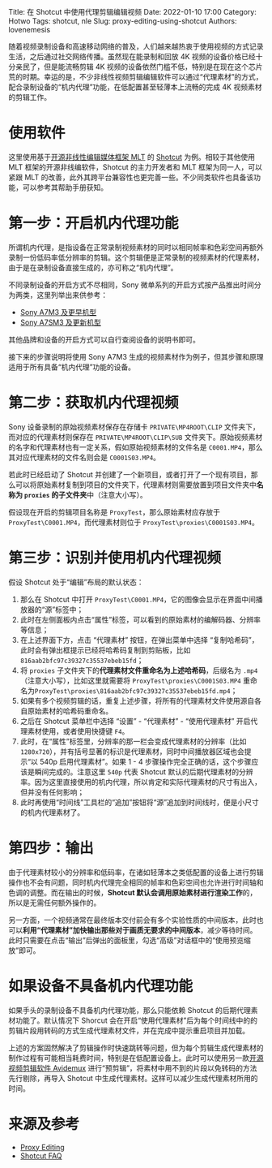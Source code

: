 Title: 在 Shotcut 中使用代理剪辑编辑视频
Date: 2022-01-10 17:00
Category: Hotwo
Tags: shotcut, nle
Slug: proxy-editing-using-shotcut
Authors: lovenemesis

随着视频录制设备和高速移动网络的普及，人们越来越热衷于使用视频的方式记录生活，之后通过社交网络传播。虽然现在能录制和回放 4K 视频的设备价格已经十分亲民了，但是能流畅剪辑 4K 视频的设备依然门槛不低，特别是在现在这个芯片荒的时期。幸运的是，不少非线性视频剪辑编辑软件可以通过“代理素材”的方式，配合录制设备的“机内代理”功能，在低配置甚至轻薄本上流畅的完成 4K 视频素材的剪辑工作。

<!-- PELICAN_END_SUMMARY -->

# 使用软件 #

这里使用基于[开源非线性编辑媒体框架 MLT](https://www.mltframework.org/) 的 [Shotcut](https://www.shotcut.org/) 为例。相较于其他使用 MLT 框架的开源非线编软件，Shotcut 的主力开发者和 MLT 框架为同一人，可以紧跟 MLT 的改善，此外其跨平台兼容性也更完善一些。不少同类软件也具备该功能，可以参考其帮助手册获知。

# 第一步：开启机内代理功能 #

所谓机内代理，是指设备在正常录制视频素材的同时以相同帧率和色彩空间再额外录制一份低码率低分辨率的剪辑。这个剪辑便是正常录制的视频素材的代理素材，由于是在录制设备直接生成的，亦可称之“机内代理”。

不同录制设备的开启方式不尽相同，Sony 微单系列的开启方式按产品推出时间分为两类，这里列举出来供参考：

* [Sony A7M3 及更早机型](https://helpguide.sony.net/ilc/1720/v1/zh-cn/contents/TP0001667532.html)
* [Sony A7SM3 及更新机型](https://helpguide.sony.net/ilc/2010/v1/zh-cn/contents/TP0003226532.html)

其他品牌和设备的开启方式可以自行查阅设备的说明书即可。

接下来的步骤说明将使用 Sony A7M3 生成的视频素材作为例子，但其步骤和原理适用于所有具备“机内代理”功能的设备。

# 第二步：获取机内代理视频 #

Sony 设备录制的原始视频素材保存在存储卡 `PRIVATE\MP4ROOT\CLIP` 文件夹下，而对应的代理素材则保存在 `PRIVATE\MP4ROOT\CLIP\SUB` 文件夹下。原始视频素材的名字和代理素材也有一定关系，假如原始视频素材的文件名是 `C0001.MP4`，那么其对应代理素材的文件名则会是 `C0001S03.MP4`。

若此时已经启动了 Shotcut 并创建了一个新项目，或者打开了一个现有项目，那么可以将原始素材复制到项目的文件夹下，代理素材则需要放置到项目文件夹中**名称为 `proxies` 的子文件夹**中（注意大小写）。

假设现在开启的剪辑项目名称是 `ProxyTest`，那么原始素材应存放于 `ProxyTest\C0001.MP4`，而代理素材则位于 `ProxyTest\proxies\C0001S03.MP4`。

# 第三步：识别并使用机内代理视频 #

假设 Shotcut 处于“编辑”布局的默认状态：

1. 那么在 Shotcut 中打开 `ProxyTest\C0001.MP4`，它的图像会显示在界面中间播放器的“源”标签中；
2. 此时在左侧面板内点击“属性”标签，可以看到的原始素材的编解码器、分辨率等信息；
3. 在上述界面下方，点击 “代理素材” 按钮，在弹出菜单中选择 “复制哈希码”，此时会有弹出框提示已经将哈希码复制到剪贴板，比如 `816aab2bfc97c39327c35537ebeb15fd`；
4. 将 `proxies` 子文件夹下的**代理素材文件重命名为上述哈希码**，后缀名为 `.mp4`（注意大小写），比如这里就需要将 `ProxyTest\proxies\C0001S03.MP4` 重命名为`ProxyTest\proxies\816aab2bfc97c39327c35537ebeb15fd.mp4`；
5. 如果有多个视频剪辑的话，重复上述步骤，将所有的代理素材文件使用源自各自原始素材的哈希码重命名。
6. 之后在 Shotcut 菜单栏中选择 “设置” - “代理素材” - “使用代理素材” 开启代理素材使用，或者使用快捷键 `F4`。
7. 此时，在“属性”标签里，分辨率的那一栏会变成代理素材的分辨率（比如 `1280x720`），并有括号显著的标识是代理素材，同时中间播放器区域也会提示“以 540p 启用代理素材”。如果 1 - 4 步骤操作完全正确的话，这个步骤应该是瞬间完成的。注意这里 `540p` 代表 Shotcut 默认的后期代理素材的分辨率。因为这里直接使用的机内代理，所以肯定和实际代理素材的尺寸有出入，但并没有任何影响；
8. 此时再使用“时间线”工具栏的“追加”按钮将“源”追加到时间线时，便是小尺寸的机内代理素材了。

# 第四步：输出 #

由于代理素材较小的分辨率和低码率，在诸如轻薄本之类低配置的设备上进行剪辑操作也不会有问题，同时机内代理完全相同的帧率和色彩空间也允许进行时间轴和色调的调整。而在输出的时候，**Shotcut 默认会调用原始素材进行渲染工作**的，所以是无需任何额外操作的。

另一方面，一个视频通常在最终版本交付前会有多个实验性质的中间版本，此时也可以**利用“代理素材”加快输出那些对于画质无要求的中间版本**，减少等待时间。此时只需要在点击“输出”后弹出的面板里，勾选“高级”对话框中的“使用预览缩放”即可。

# 如果设备不具备机内代理功能 #

如果手头的录制设备不具备机内代理功能，那么只能依赖 Shotcut 的后期代理素材功能了。默认情况下 Shorcut 会在开启“使用代理素材”后为每个时间线中的的剪辑片段用转码的方式生成代理素材文件，并在完成中提示重启项目并加载。

上述的方案固然解决了剪辑操作时快速跳转等问题，但为每个剪辑生成代理素材的制作过程有可能相当耗费时间，特别是在低配置设备上。此时可以使用另一款[开源视频剪辑软件 Avidemux](http://avidemux.sourceforge.net/) 进行“预剪辑”，将素材中用不到的片段以免转码的方法先行剔除，再导入 Shotcut 中生成代理素材。这样可以减少生成代理素材所用的时间。

# 来源及参考 #

* [Proxy Editing](https://forum.shotcut.org/t/proxy-editing/18517/5)
* [Shotcut FAQ](https://www.shotcut.org/FAQ/#how-do-i-cut-or-trim-a-clip-without-encoding-or-transcoding-it)